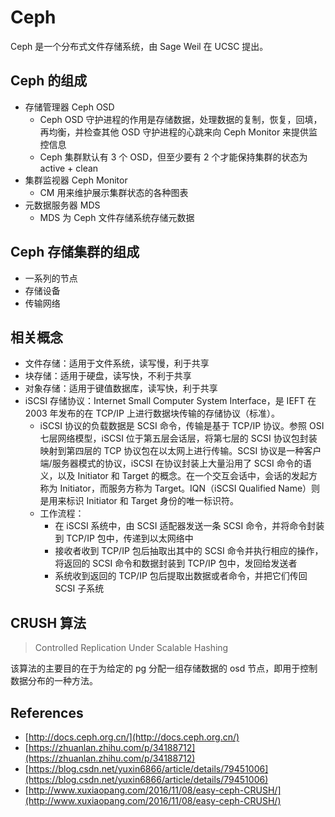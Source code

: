 # Ceph

Ceph 是一个分布式文件存储系统，由 Sage Weil 在 UCSC 提出。

## Ceph 的组成

- 存储管理器 Ceph OSD
    - Ceph OSD 守护进程的作用是存储数据，处理数据的复制，恢复，回填，再均衡，并检查其他 OSD 守护进程的心跳来向 Ceph Monitor 来提供监控信息
    - Ceph 集群默认有 3 个 OSD，但至少要有 2 个才能保持集群的状态为 active + clean
- 集群监视器 Ceph Monitor
    - CM 用来维护展示集群状态的各种图表
- 元数据服务器 MDS
    - MDS 为 Ceph 文件存储系统存储元数据

## Ceph 存储集群的组成

- 一系列的节点
- 存储设备
- 传输网络

## 相关概念

- 文件存储：适用于文件系统，读写慢，利于共享
- 块存储：适用于硬盘，读写快，不利于共享
- 对象存储：适用于键值数据库，读写快，利于共享
- iSCSI 存储协议：Internet Small Computer System Interface，是 IEFT 在 2003 年发布的在 TCP/IP 上进行数据块传输的存储协议（标准）。
    - iSCSI 协议的负载数据是 SCSI 命令，传输是基于 TCP/IP 协议。参照 OSI 七层网络模型，iSCSI 位于第五层会话层，将第七层的 SCSI 协议包封装映射到第四层的 TCP 协议包在以太网上进行传输。SCSI 协议是一种客户端/服务器模式的协议，iSCSI 在协议封装上大量沿用了 SCSI 命令的语义，以及 Initiator 和 Target 的概念。在一个交互会话中，会话的发起方称为 Initiator，而服务方称为 Target。IQN（iSCSI Qualified Name）则是用来标识 Initiator 和 Target 身份的唯一标识符。
    - 工作流程：
        - 在 iSCSI 系统中，由 SCSI 适配器发送一条 SCSI 命令，并将命令封装到 TCP/IP 包中，传递到以太网络中
        - 接收者收到 TCP/IP 包后抽取出其中的 SCSI 命令并执行相应的操作，将返回的 SCSI 命令和数据封装到 TCP/IP 包中，发回给发送者
        - 系统收到返回的 TCP/IP 包后提取出数据或者命令，并把它们传回 SCSI 子系统

## CRUSH 算法

> Controlled Replication Under Scalable Hashing

该算法的主要目的在于为给定的 pg 分配一组存储数据的 osd 节点，即用于控制数据分布的一种方法。


## References

- [http://docs.ceph.org.cn/](http://docs.ceph.org.cn/)
- [https://zhuanlan.zhihu.com/p/34188712](https://zhuanlan.zhihu.com/p/34188712)
- [https://blog.csdn.net/yuxin6866/article/details/79451006](https://blog.csdn.net/yuxin6866/article/details/79451006)
- [http://www.xuxiaopang.com/2016/11/08/easy-ceph-CRUSH/](http://www.xuxiaopang.com/2016/11/08/easy-ceph-CRUSH/)

